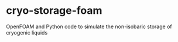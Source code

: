 # cryo-storage-foam
OpenFOAM and Python code to simulate the non-isobaric storage of cryogenic liquids
